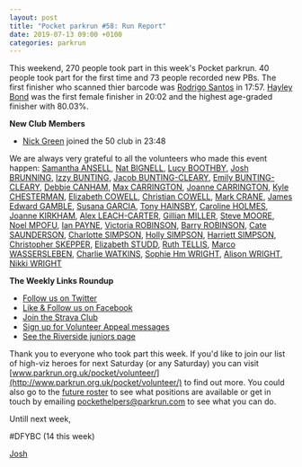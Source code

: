 ```yaml
---
layout: post
title: "Pocket parkrun #58: Run Report"
date: 2019-07-13 09:00 +0100
categories: parkrun
---
```


This weekend, 270 people took part in this week's Pocket parkrun. 40 people took part for the first time and 73 people recorded new PBs. The first finisher who scanned thier barcode was [Rodrigo Santos](https://www.parkrun.org.uk/pocket/results/weeklyresults/athletehistory?athleteNumber=1419414) in 17:57. [Hayley Bond](https://www.parkrun.org.uk/pocket/results/weeklyresults/athletehistory?athleteNumber=4680863) was the first female finisher in 20:02 and the highest age-graded finisher with 80.03%.

**New Club** **Members**

*   [](https://images.parkrun.com/blogs.dir/1667/files/2019/02/50_club_mini-e1550336989477.jpg)[Nick Green](https://www.parkrun.org.uk/pocket/results/weeklyresults/athletehistory?athleteNumber=4694466) joined the 50 club in 23:48

We are always very grateful to all the volunteers who made this event happen: [Samantha ANSELL](https://www.parkrun.org.uk/pocket/results/weeklyresults/athletehistory/?athleteNumber=4665963), [Nat BIGNELL](https://www.parkrun.org.uk/pocket/results/weeklyresults/athletehistory/?athleteNumber=1238908), [Lucy BOOTHBY](https://www.parkrun.org.uk/pocket/results/weeklyresults/athletehistory/?athleteNumber=80287), [Josh BRUNNING](https://www.parkrun.org.uk/pocket/results/weeklyresults/athletehistory/?athleteNumber=4196740), [Izzy BUNTING](https://www.parkrun.org.uk/pocket/results/weeklyresults/athletehistory/?athleteNumber=3982185), [Jacob BUNTING-CLEARY](https://www.parkrun.org.uk/pocket/results/weeklyresults/athletehistory/?athleteNumber=5767099), [Emily BUNTING-CLEARY](https://www.parkrun.org.uk/pocket/results/weeklyresults/athletehistory/?athleteNumber=3982155), [Debbie CANHAM](https://www.parkrun.org.uk/pocket/results/weeklyresults/athletehistory/?athleteNumber=3486252), [Max CARRINGTON](https://www.parkrun.org.uk/pocket/results/weeklyresults/athletehistory/?athleteNumber=512408), [Joanne CARRINGTON](https://www.parkrun.org.uk/pocket/results/weeklyresults/athletehistory/?athleteNumber=181580), [Kyle CHESTERMAN](https://www.parkrun.org.uk/pocket/results/weeklyresults/athletehistory/?athleteNumber=642456), [Elizabeth COWELL](https://www.parkrun.org.uk/pocket/results/weeklyresults/athletehistory/?athleteNumber=5095759), [Christian COWELL](https://www.parkrun.org.uk/pocket/results/weeklyresults/athletehistory/?athleteNumber=5190012), [Mark CRANE](https://www.parkrun.org.uk/pocket/results/weeklyresults/athletehistory/?athleteNumber=4072444), [James Edward GAMBLE](https://www.parkrun.org.uk/pocket/results/weeklyresults/athletehistory/?athleteNumber=32602), [Susana GARCIA](https://www.parkrun.org.uk/pocket/results/weeklyresults/athletehistory/?athleteNumber=5791370), [Tony HAINSBY](https://www.parkrun.org.uk/pocket/results/weeklyresults/athletehistory/?athleteNumber=249147), [Caroline HOLMES](https://www.parkrun.org.uk/pocket/results/weeklyresults/athletehistory/?athleteNumber=415657), [Joanne KIRKHAM](https://www.parkrun.org.uk/pocket/results/weeklyresults/athletehistory/?athleteNumber=4936439), [Alex LEACH-CARTER](https://www.parkrun.org.uk/pocket/results/weeklyresults/athletehistory/?athleteNumber=3022569), [Gillian MILLER](https://www.parkrun.org.uk/pocket/results/weeklyresults/athletehistory/?athleteNumber=5129719), [Steve MOORE](https://www.parkrun.org.uk/pocket/results/weeklyresults/athletehistory/?athleteNumber=1771782), [Noel MPOFU](https://www.parkrun.org.uk/pocket/results/weeklyresults/athletehistory/?athleteNumber=407113), [Ian PAYNE](https://www.parkrun.org.uk/pocket/results/weeklyresults/athletehistory/?athleteNumber=4899316), [Victoria ROBINSON](https://www.parkrun.org.uk/pocket/results/weeklyresults/athletehistory/?athleteNumber=4706183), [Barry ROBINSON](https://www.parkrun.org.uk/pocket/results/weeklyresults/athletehistory/?athleteNumber=4728636), [Cate SAUNDERSON](https://www.parkrun.org.uk/pocket/results/weeklyresults/athletehistory/?athleteNumber=2558149), [Charlotte SIMPSON](https://www.parkrun.org.uk/pocket/results/weeklyresults/athletehistory/?athleteNumber=2079756), [Holly SIMPSON](https://www.parkrun.org.uk/pocket/results/weeklyresults/athletehistory/?athleteNumber=4383661), [Harriett SIMPSON](https://www.parkrun.org.uk/pocket/results/weeklyresults/athletehistory/?athleteNumber=3165292), [Christopher SKEPPER](https://www.parkrun.org.uk/pocket/results/weeklyresults/athletehistory/?athleteNumber=3655506), [Elizabeth STUDD](https://www.parkrun.org.uk/pocket/results/weeklyresults/athletehistory/?athleteNumber=5216917), [Ruth TELLIS](https://www.parkrun.org.uk/pocket/results/weeklyresults/athletehistory/?athleteNumber=4701413), [Marco WASSERSLEBEN](https://www.parkrun.org.uk/pocket/results/weeklyresults/athletehistory/?athleteNumber=184067), [Charlie WATKINS](https://www.parkrun.org.uk/pocket/results/weeklyresults/athletehistory/?athleteNumber=4847891), [Sophie Hm WRIGHT](https://www.parkrun.org.uk/pocket/results/weeklyresults/athletehistory/?athleteNumber=4524393), [Alison WRIGHT](https://www.parkrun.org.uk/pocket/results/weeklyresults/athletehistory/?athleteNumber=4634189), [Nikki WRIGHT](https://www.parkrun.org.uk/pocket/results/weeklyresults/athletehistory/?athleteNumber=4524361)

**The Weekly Links Roundup**

*   [Follow us on Twitter](https://twitter.com/pocketparkrun)
*   [Like & Follow us on Facebook](https://www.facebook.com/pocketparkrun/)
*   [Join the Strava Club](https://www.strava.com/clubs/pocketparkrun)
*   [Sign up for Volunteer Appeal messages](https://www.parkrun.com/runner/opt-ins/?Country=UK)
*   [See the Riverside juniors page](https://www.parkrun.org.uk/riversidestneots-juniors/)

Thank you to everyone who took part this week. If you'd like to join our list of high-viz heroes for next Saturday (or any Saturday) you can visit [www.parkrun.org.uk/pocket/volunteer/](http://www.parkrun.org.uk/pocket/volunteer/) to find out more. You could also go to the [future roster](http://www.parkrun.org.uk/pocket/futureroster/) to see what positions are available or get in touch by emailing [pockethelpers@parkrun.com](mailto:pockethelpers@parkrun.com) to see what you can do.

Untill next week,

#DFYBC (14 this week)

[Josh](http://www.parkrun.org.uk/results/athleteresultshistory/?athleteNumber=4196740)